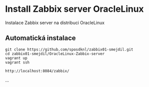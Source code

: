 # Install Zabbix server OracleLinux

Instalace Zabbix server na distribuci OracleLinux

## Automatická instalace

```console
git clone https://github.com/sposdknl/zabbix01-smejdil.git
cd zabbix01-smejdil/OracleLinux-Zabbix-server
vagrant up
vagrant ssh

http://localhost:8084/zabbix/
```

...